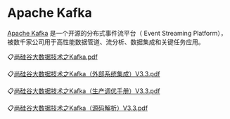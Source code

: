 # Apache Kafka
[Apache Kafka](https://kafka.apachecn.org/) 是一个开源的分布式事件流平台（ Event Streaming Platform），被数千家公司用于高性能数据管道、流分析、数据集成和关键任务应用。

:clipboard:[尚硅谷大数据技术之Kafka.pdf](file/尚硅谷大数据技术之Kafka.pdf)

:clipboard:[尚硅谷大数据技术之Kafka（外部系统集成）V3.3.pdf](file/尚硅谷大数据技术之Kafka（外部系统集成）V3.3.pdf)

:clipboard:[尚硅谷大数据技术之Kafka（生产调优手册）V3.3.pdf](file/尚硅谷大数据技术之Kafka（生产调优手册）V3.3.pdf)

:clipboard:[尚硅谷大数据技术之Kafka（源码解析）V3.3.pdf](file/尚硅谷大数据技术之Kafka（源码解析）V3.3.pdf)

